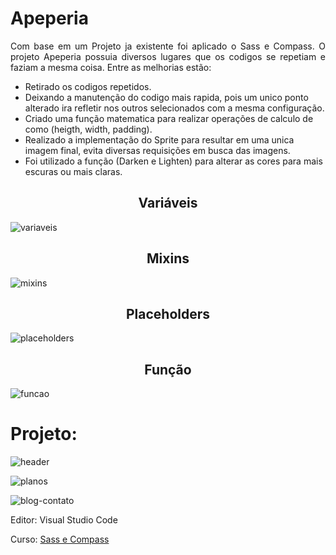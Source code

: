 <h1 >Apeperia</h1>

<p align="justify">Com base em um Projeto ja existente foi aplicado o Sass e Compass. O projeto Apeperia possuia diversos lugares que os codigos se repetiam e faziam a mesma coisa. Entre as melhorias estão:

- Retirado os codigos repetidos.
- Deixando a manutenção do codigo mais rapida, pois um unico ponto alterado ira refletir nos outros selecionados com a mesma configuração.
- Criado uma função matematica para realizar operações de calculo de como (heigth, width, padding).
- Realizado a implementação do Sprite para resultar em uma unica imagem final, evita diversas requisições em busca das imagens.
- Foi utilizado a função (Darken e Lighten) para alterar as cores para mais escuras ou mais claras.

</p>

<h2 align="center">Variáveis</h2>
 
![variaveis](https://user-images.githubusercontent.com/42179077/72748775-f3d24b80-3b96-11ea-9348-0abcbd7bb013.PNG)

<h2 align="center">Mixins</h2>

![mixins](https://user-images.githubusercontent.com/42179077/72748688-ab1a9280-3b96-11ea-8d47-bbeecc0df7be.png)

<h2 align="center">Placeholders</h2>

![placeholders](https://user-images.githubusercontent.com/42179077/72748696-ae158300-3b96-11ea-9154-77540e1f2aa0.PNG)

<h2 align="center">Função</h2>

![funcao](https://user-images.githubusercontent.com/42179077/72748705-b53c9100-3b96-11ea-8f6d-607d20555d5c.PNG)


<h1>Projeto:</h1>

![header](https://user-images.githubusercontent.com/42179077/72747802-668df780-3b94-11ea-9f66-2d21ea22c6b0.PNG)

![planos](https://user-images.githubusercontent.com/42179077/72747808-6a217e80-3b94-11ea-8299-9687f1631b16.PNG)

![blog-contato](https://user-images.githubusercontent.com/42179077/72747819-71e12300-3b94-11ea-8172-35e37f758466.PNG)



<p>Editor: Visual Studio Code</p>
<p>Curso: <a href="https://cursos.alura.com.br/course/sass"> Sass e Compass </p>

